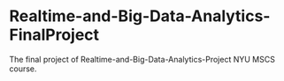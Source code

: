 # Realtime-and-Big-Data-Analytics-FinalProject
The final project of Realtime-and-Big-Data-Analytics-Project NYU MSCS course.
